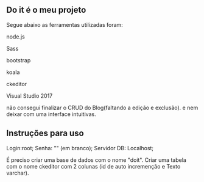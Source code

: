 ## Do it é o meu projeto 

Segue abaixo as ferramentas utilizadas foram:

node.js

Sass

bootstrap

koala

ckeditor

Visual Studio 2017

não consegui finalizar o CRUD do Blog(faltando a edição e exclusão). e nem deixar com uma interface intuitivas.


## Instruções para uso
Login:root;
Senha: "" (em branco);
Servidor DB: Localhost;

É preciso criar uma base de dados com o nome "doit". 
Criar uma tabela com o nome ckeditor com 2 colunas (id de auto incremenção e Texto varchar).

